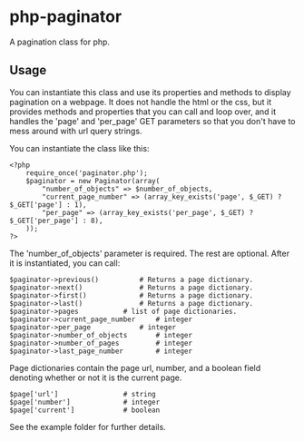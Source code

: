 # php-paginator
A pagination class for php. 

## Usage

You can instantiate this class and use its properties and methods to display pagination on a webpage.  It does not handle the html or the css, but it provides methods and properties that you can call and loop over, and it handles the 'page' and 'per_page' GET parameters so that you don't have to mess around with url query strings.

You can instantiate the class like this:

    <?php
		require_once('paginator.php');
		$paginator = new Paginator(array(
			"number_of_objects" => $number_of_objects, 
			"current_page_number" => (array_key_exists('page', $_GET) ? $_GET['page'] : 1),
			"per_page" => (array_key_exists('per_page', $_GET) ? $_GET['per_page'] : 8),
		));
	?>

The 'number_of_objects' parameter is required.  The rest are optional.  After it is instantiated, you can call:

	$paginator->previous()  		# Returns a page dictionary.
	$paginator->next()  			# Returns a page dictionary.
	$paginator->first()  			# Returns a page dictionary.
	$paginator->last()  			# Returns a page dictionary.
	$paginator->pages  			# list of page dictionaries.
	$paginator->current_page_number  	# integer
	$paginator->per_page  			# integer
	$paginator->number_of_objects  		# integer
	$paginator->number_of_pages  		# integer
	$paginator->last_page_number  		# integer
	
Page dictionaries contain the page url, number, and a boolean field denoting whether or not it is the current page.

	$page['url']  				# string
	$page['number']  			# integer
	$page['current']  			# boolean
	
See the example folder for further details.

